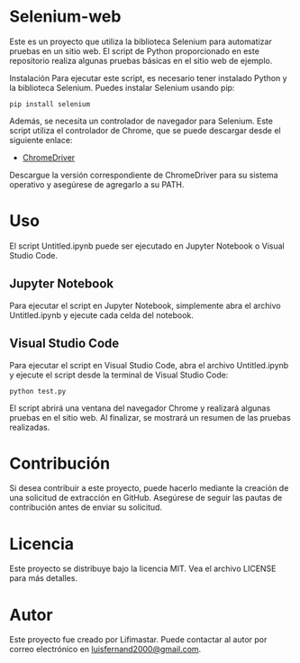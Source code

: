 # Selenium-web
Este es un proyecto que utiliza la biblioteca Selenium para automatizar pruebas en un sitio web. El script de Python proporcionado en este repositorio realiza algunas pruebas básicas en el sitio web de ejemplo.

Instalación
Para ejecutar este script, es necesario tener instalado Python y la biblioteca Selenium. Puedes instalar Selenium usando pip:

`pip install selenium`

Además, se necesita un controlador de navegador para Selenium. Este script utiliza el controlador de Chrome, que se puede descargar desde el siguiente enlace:

* [ChromeDriver](https://chromedriver.chromium.org/downloads)

Descargue la versión correspondiente de ChromeDriver para su sistema operativo y asegúrese de agregarlo a su PATH.

# Uso
El script Untitled.ipynb puede ser ejecutado en Jupyter Notebook o Visual Studio Code.

## Jupyter Notebook
Para ejecutar el script en Jupyter Notebook, simplemente abra el archivo Untitled.ipynb y ejecute cada celda del notebook.

## Visual Studio Code
Para ejecutar el script en Visual Studio Code, abra el archivo Untitled.ipynb y ejecute el script desde la terminal de Visual Studio Code:

`python test.py`

El script abrirá una ventana del navegador Chrome y realizará algunas pruebas en el sitio web. Al finalizar, se mostrará un resumen de las pruebas realizadas.

# Contribución
Si desea contribuir a este proyecto, puede hacerlo mediante la creación de una solicitud de extracción en GitHub. Asegúrese de seguir las pautas de contribución antes de enviar su solicitud.

# Licencia
Este proyecto se distribuye bajo la licencia MIT. Vea el archivo LICENSE para más detalles.

# Autor
Este proyecto fue creado por Lifimastar. Puede contactar al autor por correo electrónico en luisfernand2000@gmail.com.
